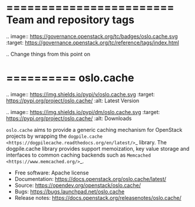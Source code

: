 ========================
Team and repository tags
========================

.. image:: https://governance.openstack.org/tc/badges/oslo.cache.svg
    :target: https://governance.openstack.org/tc/reference/tags/index.html

.. Change things from this point on

==========
oslo.cache
==========

.. image:: https://img.shields.io/pypi/v/oslo.cache.svg
    :target: https://pypi.org/project/oslo.cache/
    :alt: Latest Version

.. image:: https://img.shields.io/pypi/dm/oslo.cache.svg
    :target: https://pypi.org/project/oslo.cache/
    :alt: Downloads

`oslo.cache` aims to provide a generic caching mechanism for OpenStack projects
by wrapping the `dogpile.cache
<https://dogpilecache.readthedocs.org/en/latest/>`_ library. The dogpile.cache
library provides support memoization, key value storage and interfaces to common
caching backends such as `Memcached <https://www.memcached.org/>`_.



* Free software: Apache license
* Documentation: https://docs.openstack.org/oslo.cache/latest/
* Source: https://opendev.org/openstack/oslo.cache/
* Bugs: https://bugs.launchpad.net/oslo.cache
* Release notes: https://docs.openstack.org/releasenotes/oslo.cache/
